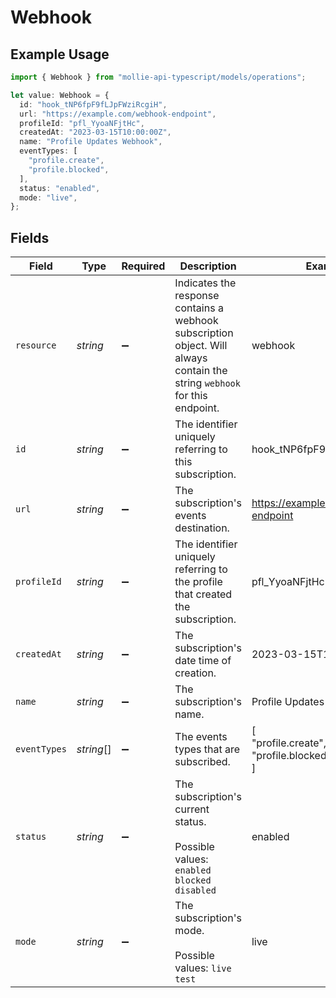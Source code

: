 # Webhook

## Example Usage

```typescript
import { Webhook } from "mollie-api-typescript/models/operations";

let value: Webhook = {
  id: "hook_tNP6fpF9fLJpFWziRcgiH",
  url: "https://example.com/webhook-endpoint",
  profileId: "pfl_YyoaNFjtHc",
  createdAt: "2023-03-15T10:00:00Z",
  name: "Profile Updates Webhook",
  eventTypes: [
    "profile.create",
    "profile.blocked",
  ],
  status: "enabled",
  mode: "live",
};
```

## Fields

| Field                                                                                                                      | Type                                                                                                                       | Required                                                                                                                   | Description                                                                                                                | Example                                                                                                                    |
| -------------------------------------------------------------------------------------------------------------------------- | -------------------------------------------------------------------------------------------------------------------------- | -------------------------------------------------------------------------------------------------------------------------- | -------------------------------------------------------------------------------------------------------------------------- | -------------------------------------------------------------------------------------------------------------------------- |
| `resource`                                                                                                                 | *string*                                                                                                                   | :heavy_minus_sign:                                                                                                         | Indicates the response contains a webhook subscription object. Will always contain the string `webhook` for this endpoint. | webhook                                                                                                                    |
| `id`                                                                                                                       | *string*                                                                                                                   | :heavy_minus_sign:                                                                                                         | The identifier uniquely referring to this subscription.                                                                    | hook_tNP6fpF9fLJpFWziRcgiH                                                                                                 |
| `url`                                                                                                                      | *string*                                                                                                                   | :heavy_minus_sign:                                                                                                         | The subscription's events destination.                                                                                     | https://example.com/webhook-endpoint                                                                                       |
| `profileId`                                                                                                                | *string*                                                                                                                   | :heavy_minus_sign:                                                                                                         | The identifier uniquely referring to the profile that created the subscription.                                            | pfl_YyoaNFjtHc                                                                                                             |
| `createdAt`                                                                                                                | *string*                                                                                                                   | :heavy_minus_sign:                                                                                                         | The subscription's date time of creation.                                                                                  | 2023-03-15T10:00:00Z                                                                                                       |
| `name`                                                                                                                     | *string*                                                                                                                   | :heavy_minus_sign:                                                                                                         | The subscription's name.                                                                                                   | Profile Updates Webhook                                                                                                    |
| `eventTypes`                                                                                                               | *string*[]                                                                                                                 | :heavy_minus_sign:                                                                                                         | The events types that are subscribed.                                                                                      | [<br/>"profile.create",<br/>"profile.blocked"<br/>]                                                                        |
| `status`                                                                                                                   | *string*                                                                                                                   | :heavy_minus_sign:                                                                                                         | The subscription's current status.<br/><br/>Possible values: `enabled` `blocked` `disabled`                                | enabled                                                                                                                    |
| `mode`                                                                                                                     | *string*                                                                                                                   | :heavy_minus_sign:                                                                                                         | The subscription's mode.<br/><br/>Possible values: `live` `test`                                                           | live                                                                                                                       |
